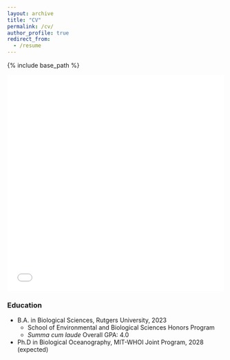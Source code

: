 ```yaml
---
layout: archive
title: "CV"
permalink: /cv/
author_profile: true
redirect_from:
  - /resume
---
```


{% include base_path %}

<iframe src="../files/CV_24_1_8.pdf" width="100%" height="500" frameborder="no" border="0" marginwidth="0" marginheight="0"></iframe>

### Education
* B.A. in Biological Sciences, Rutgers University, 2023
  * School of Environmental and Biological Sciences Honors Program
  * _Summa cum laude_ Overall GPA: 4.0
* Ph.D in Biological Oceanography, MIT-WHOI Joint Program, 2028 (expected)
